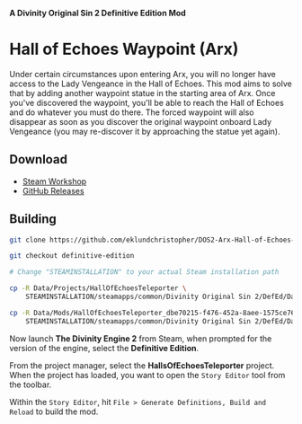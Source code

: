 **A Divinity Original Sin 2 Definitive Edition Mod**

# Hall of Echoes Waypoint (Arx)
Under certain circumstances upon entering Arx, you will no longer have access to the Lady Vengeance in the Hall of Echoes. This mod aims to solve that by adding another waypoint statue in the starting area of Arx. Once you've discovered the waypoint, you'll be able to reach the Hall of Echoes and do whatever you must do there. The forced waypoint will also disappear as soon as you discover the original waypoint onboard Lady Vengeance (you may re-discover it by approaching the statue yet again).


## Download
+ [Steam Workshop](https://steamcommunity.com/sharedfiles/filedetails/?id=2080785118)
+ [GitHub Releases](https://github.com/eklundchristopher/DOS2-Arx-Hall-of-Echoes-Waypoint/releases)


## Building
```bash
git clone https://github.com/eklundchristopher/DOS2-Arx-Hall-of-Echoes-Waypoint.git

git checkout definitive-edition

# Change "STEAMINSTALLATION" to your actual Steam installation path

cp -R Data/Projects/HallOfEchoesTeleporter \
    STEAMINSTALLATION/steamapps/common/Divinity Original Sin 2/DefEd/Data/Projects/HallOfEchoesTeleporter

cp -R Data/Mods/HallOfEchoesTeleporter_dbe70215-f476-452a-8aee-1575ce76d56f \
    STEAMINSTALLATION/steamapps/common/Divinity Original Sin 2/DefEd/Data/Mods/HallOfEchoesTeleporter_dbe70215-f476-452a-8aee-1575ce76d56f
```

Now launch **The Divinity Engine 2** from Steam, when prompted for the version of the engine, select the **Definitive Edition**.

From the project manager, select the **HallsOfEchoesTeleporter** project. When the project has loaded, you want to open the `Story Editor` tool from the toolbar.

Within the `Story Editor`, hit `File > Generate Definitions, Build and Reload` to build the mod.

